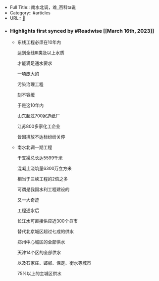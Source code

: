 - Full Title:: 南水北调，难_百科ta说
- Category:: #articles
- URL:: [🔗](https://baike.baidu.com/tashuo/browse/content?id=feb217783ac630baa353be26&fromModule=tashuo-article_tashuo-tab-item)
- ### Highlights first synced by #Readwise [[March 16th, 2023]]
    - 东线工程必须在10年内
      
      达到全线III类及以上水质
      
      才能满足通水要求
      
      一项庞大的
      
      污染治理工程
      
      刻不容缓
      
      于是这10年内
      
      山东超过700家造纸厂
      
      江苏800多家化工企业
      
      皆因排放不达标纷纷关停
    - 南水北调一期工程
      
      干支渠总长达5599千米
      
      混凝土浇筑量6300万立方米
      
      相当于三峡工程的2倍之多
      
      可谓是我国水利工程建设的
      
      又一大奇迹
      
      工程通水后
      
      长江水可直接供应近300个县市
      
      替代北京城区超过七成的供水
      
      郑州中心城区的全部供水
      
      天津14个区的全部供水
      
      以及石家庄、邯郸、保定、衡水等城市
      
      75%以上的主城区供水
